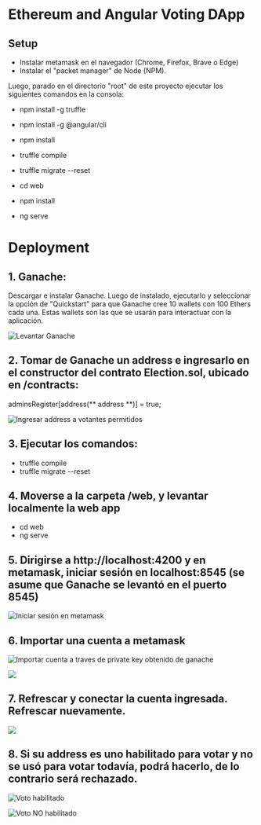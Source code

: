 # Ethereum and Angular Voting DApp

## Setup

- Instalar metamask en el navegador (Chrome, Firefox, Brave o Edge)
- Instalar el "packet manager" de Node (NPM).

Luego, parado en el directorio "root" de este proyecto ejecutar los siguientes comandos en la consola:

- npm install -g truffle
- npm install -g @angular/cli
- npm install
- truffle compile
- truffle migrate --reset

- cd web
- npm install
- ng serve

# Deployment

## 1. Ganache:

Descargar e instalar Ganache. Luego de instalado, ejecutarlo y seleccionar la opción de "Quickstart" para que Ganache cree 10 wallets con 100 Ethers cada una. Estas wallets son las que se usarán para interactuar con la aplicación.

![Levantar Ganache](./README_PICS/ganache_readme_1.png)

## 2. Tomar de Ganache un address e ingresarlo en el constructor del contrato Election.sol, ubicado en /contracts:
  adminsRegister[address(** address **)] = true;

  ![Ingresar address a votantes permitidos](./README_PICS/contract_readme_2.png)

## 3. Ejecutar los comandos:
  - truffle compile
  - truffle migrate --reset

## 4. Moverse a la carpeta /web, y levantar localmente la web app
  - cd web
  - ng serve

## 5. Dirigirse a http://localhost:4200 y en metamask, iniciar sesión en localhost:8545 (se asume que Ganache se levantó en el puerto 8545)

  ![Iniciar sesión en metamask](./README_PICS/readme_3.png)

## 6. Importar una cuenta a metamask

  ![Importar cuenta a traves de private key obtenido de ganache](./README_PICS/readme_4.png)

  ![](./README_PICS/readme_5.png)

## 7. Refrescar y conectar la cuenta ingresada. Refrescar nuevamente.

  ![](./README_PICS/readme_6.png)

## 8. Si su address es uno habilitado para votar y no se usó para votar todavía, podrá hacerlo, de lo contrario será rechazado.

  ![Voto habilitado](./README_PICS/readme_9.png)

  ![Voto NO habilitado](./README_PICS/readme_7.png)



